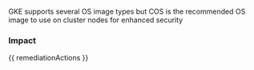 
GKE supports several OS image types but COS is the recommended OS image to use on cluster nodes for enhanced security


### Impact
<!-- Add Impact here -->

<!-- DO NOT CHANGE -->
{{ remediationActions }}


